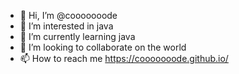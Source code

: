 - 👋 Hi, I’m @cooooooode
- 👀 I’m interested in java
- 🌱 I’m currently learning java
- 💞️ I’m looking to collaborate on the world
- 📫 How to reach me https://cooooooode.github.io/

<!---
cooooooode/cooooooode is a ✨ special ✨ repository because its `README.md` (this file) appears on your GitHub profile.
You can click the Preview link to take a look at your changes.
--->
